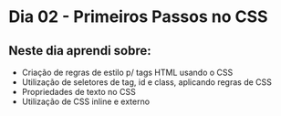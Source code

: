 # Dia 02 - Primeiros Passos no CSS

## Neste dia aprendi sobre: 

- Criação de regras de estilo p/ tags HTML usando o CSS
- Utilização de seletores de tag, id e class, aplicando regras de CSS
- Propriedades de texto no CSS
- Utilização de CSS inline e externo
